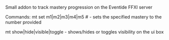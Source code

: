 Small addon to track mastery progression on the Eventide FFXI server


Commands:
mt set m1|m2|m3|m4|m5 # - sets the specified mastery to the number provided


mt show|hide|visible|toggle - shows/hides or toggles visibility on the ui box
